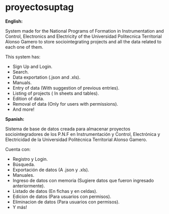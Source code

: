 # proyectosuptag

<b>English:</b>

System made for the National Programs of Formation in Instrumentation and Control, Electronics and Electricity of the Universidad Politecnica Territorial Alonso Gamero to store sociointegrating projects and all the data related to each one of them.

This system has:

- Sign Up and Login.
- Search.
- Data exportation (.json and .xls).
- Manuals.
- Entry of data (With suggestion of previous entries).
- Listing of projects ( In sheets and tables).
- Edition of data.
- Removal of data (Only for users with permissions).
- And more!




<b>Spanish:</b>

Sistema de base de datos creada para almacenar proyectos sociointegradores
de los P.N.F en Instrumentación y Control, Electrónica y Electricidad de la Universidad Politécnica Territorial Alonso Gamero.

Cuenta con:

- Registro y Login.
- Búsqueda.
- Exportación de datos (A .json y .xls).
- Manuales.
- Ingreso de datos con memoria (Sugiere datos que fueron ingresado anteriormente).
- Listado de datos (En fichas y en celdas).
- Edicion de datos (Para usuarios con permisos).
- Eliminacion de datos (Para usuarios con permisos).
- Y más!
